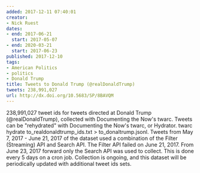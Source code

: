 ```yaml
---
added: 2017-12-11 07:40:01
creator:
- Nick Ruest
dates:
- end: 2017-06-21
  start: 2017-05-07
- end: 2020-03-21
  start: 2017-06-23
published: 2017-12-10
tags:
- American Politics
- politics
- Donald Trump
title: Tweets to Donald Trump (@realDonaldTrump)
tweets: 238,991,027
url: http://dx.doi.org/10.5683/SP/8BAVQM
---
```


238,991,027 tweet ids for tweets directed at Donald Trump (@realDonaldTrump), collected with Documenting the Now's twarc. Tweets can be "rehydrated" with Documenting the Now's twarc, or Hydrator. twarc hydrate to_realdonaldtrump_ids.txt > to_donaltrump.jsonl. Tweets from May 7, 2017 - June 21, 2017 of the dataset used a combination of the Filter (Streaming) API and Search API. The Filter API failed on June 21, 2017. From June 23, 2017 forward only the Search API was used to collect. This is done every 5 days on a cron job. Collection is ongoing, and this dataset will be periodically updated with additional tweet ids sets.
